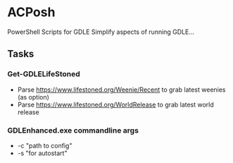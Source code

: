 # ACPosh
PowerShell Scripts for GDLE
Simplify aspects of running GDLE...

## Tasks

### Get-GDLELifeStoned

- Parse https://www.lifestoned.org/Weenie/Recent to grab latest weenies (as option)
- Parse https://www.lifestoned.org/WorldRelease to grab latest world release

### GDLEnhanced.exe commandline args

- -c "path to config"
- -s "for autostart"